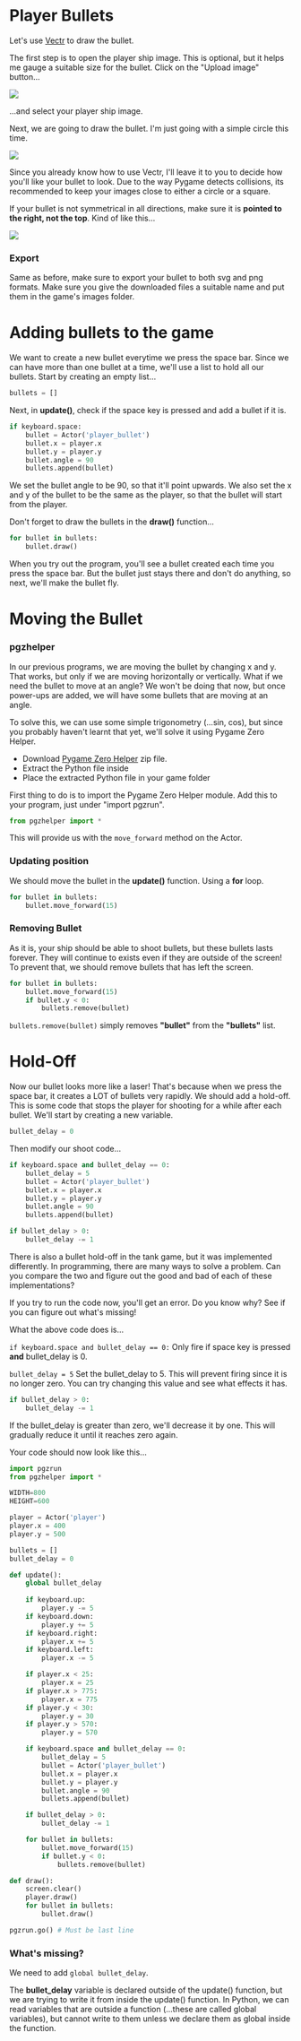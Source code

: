 Player Bullets
===
Let's use [Vectr](https://vectr.com/) to draw the bullet.

The first step is to open the player ship image.
This is optional, but it helps me gauge a suitable size for the bullet.
Click on the "Upload image" button...

![](https://www.aposteriori.com.sg/wp-content/uploads/2021/01/upload.png)

...and select your player ship image.

Next, we are going to draw the bullet.
I'm just going with a simple circle this time.

![](https://www.aposteriori.com.sg/wp-content/uploads/2021/01/player_bullet.png)

Since you already know how to use Vectr, I'll leave it to you to decide how you'll like your bullet to look.
Due to the way Pygame detects collisions, its recommended to keep your images close to either a circle or a square.

If your bullet is not symmetrical in all directions, make sure it is **pointed to the right, not the top**. Kind of like this...

![](https://www.aposteriori.com.sg/wp-content/uploads/2021/01/bulletblue2.png)

### Export
Same as before, make sure to export your bullet to both svg and png formats.
Make sure you give the downloaded files a suitable name and put them in the game's images folder.

Adding bullets to the game
===

We want to create a new bullet everytime we press the space bar. Since we can have more than one bullet at a time, we'll use a list to hold all our bullets. Start by creating an empty list...

```python
bullets = []
```

Next, in **update()**, check if the space key is pressed and add a bullet if it is.

```python
if keyboard.space:
    bullet = Actor('player_bullet')
    bullet.x = player.x
    bullet.y = player.y
    bullet.angle = 90
    bullets.append(bullet)
```

We set the bullet angle to be 90, so that it'll point upwards. We also set the x and y of the bullet to be the same as the player, so that the bullet will start from the player.

Don't forget to draw the bullets in the **draw()** function...

```python
for bullet in bullets:
    bullet.draw()
```

When you try out the program, you'll see a bullet created each time you press the space bar. But the bullet just stays there and don't do anything, so next, we'll make the bullet fly.

Moving the Bullet
===

### pgzhelper
In our previous programs, we are moving the bullet by changing x and y. That works, but only if we are moving horizontally or vertically. What if we need the bullet to move at an angle? We won't be doing that now, but once power-ups are added, we will have some bullets that are moving at an angle.

To solve this, we can use some simple trigonometry (...sin, cos), but since you probably haven't learnt that yet, we'll solve it using Pygame Zero Helper.

* Download [Pygame Zero Helper](https://www.aposteriori.com.sg/pygame-zero-helper/) zip file.
* Extract the Python file inside
* Place the extracted Python file in your game folder

First thing to do is to import the Pygame Zero Helper module. Add this to your program, just under "import pgzrun".

```python
from pgzhelper import *
```

This will provide us with the ```move_forward``` method on the Actor.

### Updating position

We should move the bullet in the **update()** function. Using a **for** loop.

```python
for bullet in bullets:
    bullet.move_forward(15)
```

### Removing Bullet
As it is, your ship should be able to shoot bullets, but these bullets lasts forever. They will continue to exists even if they are outside of the screen! To prevent that, we should remove bullets that has left the screen.

```python
for bullet in bullets:
    bullet.move_forward(15)
    if bullet.y < 0:
        bullets.remove(bullet)
```

```bullets.remove(bullet)``` simply removes **"bullet"** from the **"bullets"** list.

Hold-Off
===
Now our bullet looks more like a laser! That's because when we press the space bar, it creates a LOT of bullets very rapidly. We should add a hold-off. This is some code that stops the player for shooting for a while after each bullet. We'll start by creating a new variable.

```python
bullet_delay = 0
```

Then modify our shoot code...

```python
if keyboard.space and bullet_delay == 0:
    bullet_delay = 5
    bullet = Actor('player_bullet')
    bullet.x = player.x
    bullet.y = player.y
    bullet.angle = 90
    bullets.append(bullet)

if bullet_delay > 0:
    bullet_delay -= 1
```

There is also a bullet hold-off in the tank game, but it was implemented differently. In programming, there are many ways to solve a problem. Can you compare the two and figure out the good and bad of each of these implementations?

If you try to run the code now, you'll get an error. Do you know why? See if you can figure out what's missing!

What the above code does is...

```if keyboard.space and bullet_delay == 0:``` Only fire if space key is pressed **and** bullet_delay is 0.

```bullet_delay = 5``` Set the bullet_delay to 5. This will prevent firing since it is no longer zero. You can try changing this value and see what effects it has.

```python
if bullet_delay > 0:
    bullet_delay -= 1
```

If the bullet_delay is greater than zero, we'll decrease it by one. This will gradually reduce it until it reaches zero again.

Your code should now look like this...

```python
import pgzrun
from pgzhelper import *

WIDTH=800
HEIGHT=600

player = Actor('player')
player.x = 400
player.y = 500

bullets = []
bullet_delay = 0

def update():
    global bullet_delay
    
    if keyboard.up:
        player.y -= 5
    if keyboard.down:
        player.y += 5
    if keyboard.right:
        player.x += 5
    if keyboard.left:
        player.x -= 5

    if player.x < 25:
        player.x = 25
    if player.x > 775:
        player.x = 775
    if player.y < 30:
        player.y = 30
    if player.y > 570:
        player.y = 570

    if keyboard.space and bullet_delay == 0:
        bullet_delay = 5
        bullet = Actor('player_bullet')
        bullet.x = player.x
        bullet.y = player.y
        bullet.angle = 90
        bullets.append(bullet)

    if bullet_delay > 0:
        bullet_delay -= 1

    for bullet in bullets:
        bullet.move_forward(15)
        if bullet.y < 0:
            bullets.remove(bullet)

def draw():
    screen.clear()
    player.draw()
    for bullet in bullets:
        bullet.draw()

pgzrun.go() # Must be last line

```

### What's missing?
We need to add ```global bullet_delay```.

The **bullet_delay** variable is declared outside of the update() function, but we are trying to write it from inside the update() function. In Python, we can read variables that are outside a function (...these are called global variables), but cannot write to them unless we declare them as global inside the function.